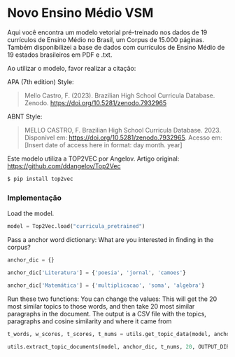 # Novo Ensino Médio VSM

Aqui você encontra um modelo vetorial pré-treinado nos dados de 19 currículos de Ensino Médio no Brasil, um Corpus de 15.000 páginas. Também disponibilizei a base de dados com currículos de Ensino Médio de 19 estados brasileiros em PDF e .txt. 

Ao utilizar o modelo, favor realizar a citação: 

APA (7th edition) Style: 
> Mello Castro, F. (2023). Brazilian High School Curricula Database. Zenodo. https://doi.org/10.5281/zenodo.7932965

ABNT Style: 
> MELLO CASTRO, F. Brazilian High School Curricula Database. 2023. Disponível em: https://doi.org/10.5281/zenodo.7932965. Acesso em: [Insert date of access here in format: day month. year]


Este modelo utiliza a TOP2VEC por Angelov. Artigo original: https://github.com/ddangelov/Top2Vec

`$ pip install top2vec`


### Implementação　
Load the model. 
```Python
model = Top2Vec.load("curricula_pretrained")
```
Pass a anchor word dictionary: What are you interested in finding in the corpus? 
```Python
anchor_dic = {} 

anchor_dic['Literatura'] = {'poesia', 'jornal', 'camoes'}

anchor_dic['Matemática'] = {'multiplicacao', 'soma', 'algebra'}
```
 Run these two functions: You can change the values: 
 This will get the 20 most similar topics to those words, and then take 20 most similar paragraphs in the document.
 The output is a CSV file with the topics, paragraphs and cosine similarity and where it came from
 
 ```Python
t_words, w_scores, t_scores, t_nums = utils.get_topic_data(model, anchor_dic, 20, negative_keywords=None)

utils.extract_topic_documents(model, anchor_dic, t_nums, 20, OUTPUT_DIR)
```



